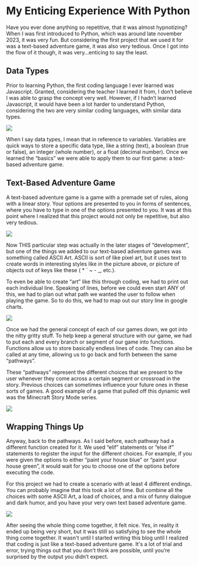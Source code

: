 # My Enticing Experience With Python

Have you ever done anything so repetitive, that it was almost hypnotizing? When I was first introduced to Python, which was around late november 2023, it was very fun. But considering the first project that we used it for was a text-based adventure game, it was also very tedious. Once I got into the flow of it though, it was very…enticing to say the least.

## Data Types

Prior to learning Python, the first coding language I ever learned was Javascript. Granted, considering the teacher I learned it from, I don’t believe I was able to grasp the concept very well. However, if I hadn’t learned Javascript, it would have been a lot harder to understand Python, considering the two are very similar coding languages, with similar data types.
 
<img src="/blog/images/data_types">

When I say data types, I mean that in reference to variables. Variables are quick ways to store a specific data type, like a string (text), a boolean (true or false), an integer (whole number), or a float (decimal number). Once we learned the “basics” we were able to apply them to our first game: a text-based adventure game.

## Text-Based Adventure Game

A text-based adventure game is a game with a premade set of rules, along with a linear story. Your options are presented to you in forms of sentences, where you have to type in one of the options presented to you. It was at this point where I realized that this project would not only be repetitive, but also very tedious.

<img src="/blog/images/game_title">

Now THIS particular step was actually in the later stages of “development”, but one of the things we added to our text-based adventure games was something called ASCII Art. ASCII is sort of like pixel art, but it uses text to create words in interesting styles like in the picture above, or picture of objects out of keys like these ( * ` ~ - _, etc.).

To even be able to create “art” like this through coding, we had to print out each individual line. Speaking of lines, before we could even start ANY of this, we had to plan out what path we wanted the user to follow when playing the game. So to do this, we had to map out our story line in google charts.

<img src="/blog/images/game_storyboard">

Once we had the general concept of each of our games down, we got into the nitty gritty stuff. To help keep a general structure with our game, we had to put each and every branch or segment of our game into functions. Functions allow us to store basically endless lines of code. They can also be called at any time, allowing us to go back and forth between the same “pathways”.

These “pathways” represent the different choices that we present to the user whenever they come across a certain segment or crossroad in the story. Previous choices can sometimes influence your future ones in these sorts of games. A good example of a game that pulled off this dynamic well was the Minecraft Story Mode series.

<img src="/blog/images/function">

## Wrapping Things Up

Anyway, back to the pathways. As I said before, each pathway had a different function created for it. We used “elif” statements or “else if” statements to register the input for the different choices. For example, if you were given the options to either “paint your house blue” or “paint your house green”, it would wait for you to choose one of the options before executing the code.

For this project we had to create a scenario with at least 4 different endings. You can probably imagine that this took a lot of time. But combine all the choices with some ASCII Art, a load of choices, and a mix of funny dialogue and dark humor, and you have your very own text based adventure game.

<img src="/blog/images/text_game_run">

After seeing the whole thing come together, it felt nice. Yes, in reality it ended up being very short, but it was still so satisfying to see the whole thing come together. It wasn't until I started writing this blog until I realized that coding is just like a text-based adventure game. It's a lot of trial and error, trying things out that you don’t think are possible, until you’re surprised by the output you didn’t expect.
